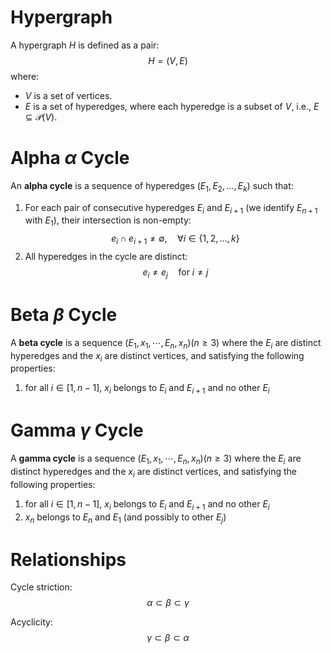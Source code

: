 # Hypergraph
A hypergraph $H$ is defined as a pair:
$$H = (V, E)$$
where:
- $V$ is a set of vertices.
- $E$ is a set of hyperedges, where each hyperedge is a subset of $V$, i.e., $E \subseteq \mathcal{P}(V)$.

# Alpha $\alpha$ Cycle
An **alpha cycle** is a sequence of hyperedges $(E_1, E_2, \ldots, E_k)$ such that:
1. For each pair of consecutive hyperedges $E_i$ and $E_{i+1}$ (we identify $E_{n+1}$ with $E_1$), their intersection is non-empty:
   $$e_i \cap e_{i+1} \neq \emptyset, \quad \forall i \in \{1, 2, \ldots, k\}$$
2. All hyperedges in the cycle are distinct:
   $$e_i \neq e_j \quad\text{for } i \neq j$$

# Beta $\beta$ Cycle
A **beta cycle** is a sequence $(E_1, x_1,\cdots, E_n, x_n) (n\geq 3)$ where the $E_i$ are distinct hyperedges and the $x_i$ are distinct vertices, and satisfying the following properties:
1. for all $i \in [1, n-1]$, $x_i$ belongs to $E_i$ and $E_{i+1}$ and no other $E_i$

# Gamma $\gamma$ Cycle
A **gamma cycle** is a sequence $(E_1, x_1,\cdots, E_n, x_n) (n\geq 3)$ where the $E_i$ are distinct hyperedges and the $x_i$ are distinct vertices, and satisfying the following properties:
1. for all $i \in [1, n-1]$, $x_i$ belongs to $E_i$ and $E_{i+1}$ and no other $E_i$
2. $x_n$ belongs to $E_n$ and $E_1$ (and possibly to other $E_j$)



# Relationships
Cycle striction:
$$\alpha \subset \beta \subset \gamma$$

Acyclicity:
$$\gamma \subset \beta \subset \alpha$$
